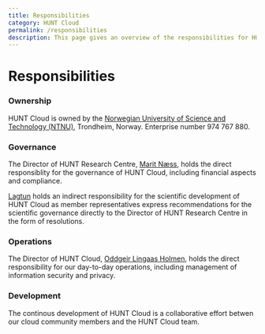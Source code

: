 ```yaml
---
title: Responsibilities
category: HUNT Cloud
permalink: /responsibilities
description: This page gives an overview of the responsibilities for HUNT Cloud.
---
```


# Responsibilities

### Ownership

HUNT Cloud is owned by the [Norwegian University of Science and Technology (NTNU)](https://www.ntnu.edu), Trondheim, Norway. Enterprise number 974 767 880.

### Governance

The Director of HUNT Research Centre, [Marit Næss](https://www.ntnu.edu/employees/marit.nass), holds the direct responsiblity for the governance of HUNT Cloud, including financial aspects and compliance.

[Lagtun](/tingweek/#lagtun) holds an indirect responsibility for the scientific development of HUNT Cloud as member representatives express recommendations for the scientific governance directly to the Director of HUNT Research Centre in the form of resolutions.

### Operations
 
The Director of HUNT Cloud, [Oddgeir Lingaas Holmen](https://www.ntnu.edu/employees/oddgeir.lingaas.holmen), holds the direct responsibility for our day-to-day operations, including management of information security and privacy.

### Development

The continous development of HUNT Cloud is a collaborative effort betwen our cloud community members and the HUNT Cloud team. 
